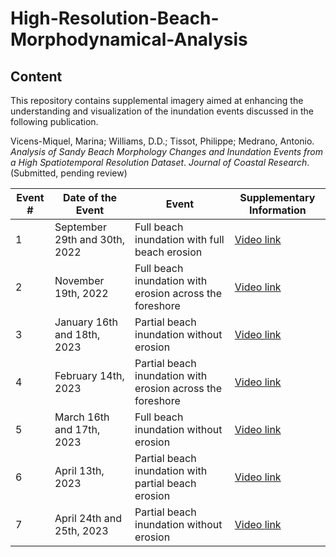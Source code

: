 # High-Resolution-Beach-Morphodynamical-Analysis
## Content
This repository contains supplemental imagery aimed at enhancing the understanding and visualization of the inundation events discussed in the following publication.

Vicens-Miquel, Marina; Williams, D.D.; Tissot, Philippe; Medrano, Antonio. _Analysis of Sandy Beach Morphology Changes and Inundation Events from a High Spatiotemporal Resolution Dataset_. _Journal of Coastal Research_. (Submitted, pending review)


| Event # | Date of the Event          | Event                                       | Supplementary Information |
|---------|---------------------------|---------------------------------------------|-----------------------------|
| 1       | September 29th and 30th, 2022 | Full beach inundation with full beach erosion | [Video link](#)             |
| 2       | November 19th, 2022         | Full beach inundation with erosion across the foreshore | [Video link](#)             |
| 3       | January 16th and 18th, 2023 | Partial beach inundation without erosion    | [Video link](#)             |
| 4       | February 14th, 2023         | Partial beach inundation with erosion across the foreshore | [Video link](#)             |
| 5       | March 16th and 17th, 2023   | Full beach inundation without erosion       | [Video link](#)             |
| 6       | April 13th, 2023            | Partial beach inundation with partial beach erosion | [Video link](#)             |
| 7       | April 24th and 25th, 2023   | Partial beach inundation without erosion    | [Video link](#)             |
